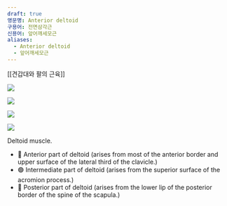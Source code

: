 ```yaml
---
draft: true
영문명: Anterior deltoid
구용어: 전면삼각근
신용어: 앞어깨세모근
aliases:
  - Anterior deltoid
  - 앞어깨세모근
---
```


[[견갑대와 팔의 근육]]

![](https://upload.wikimedia.org/wikipedia/commons/thumb/c/c4/Deltoid_muscle_top10.png/400px-Deltoid_muscle_top10.png)

![](https://upload.wikimedia.org/wikipedia/commons/thumb/a/a2/Deltoid_muscle_top8.png/400px-Deltoid_muscle_top8.png)

![](https://upload.wikimedia.org/wikipedia/commons/thumb/0/02/Deltoid_muscle_top9.png/400px-Deltoid_muscle_top9.png)

![](https://upload.wikimedia.org/wikipedia/commons/thumb/4/43/Deltoid_muscle_animation4.gif/400px-Deltoid_muscle_animation4.gif)

Deltoid muscle.

- 🔴 Anterior part of deltoid (arises from most of the anterior border and upper surface of the
  lateral third of the clavicle.)
- 🟢 Intermediate part of deltoid (arises from the superior surface of the acromion process.)
- 🔵 Posterior part of deltoid (arises from the lower lip of the posterior border of the spine of the
  scapula.)
